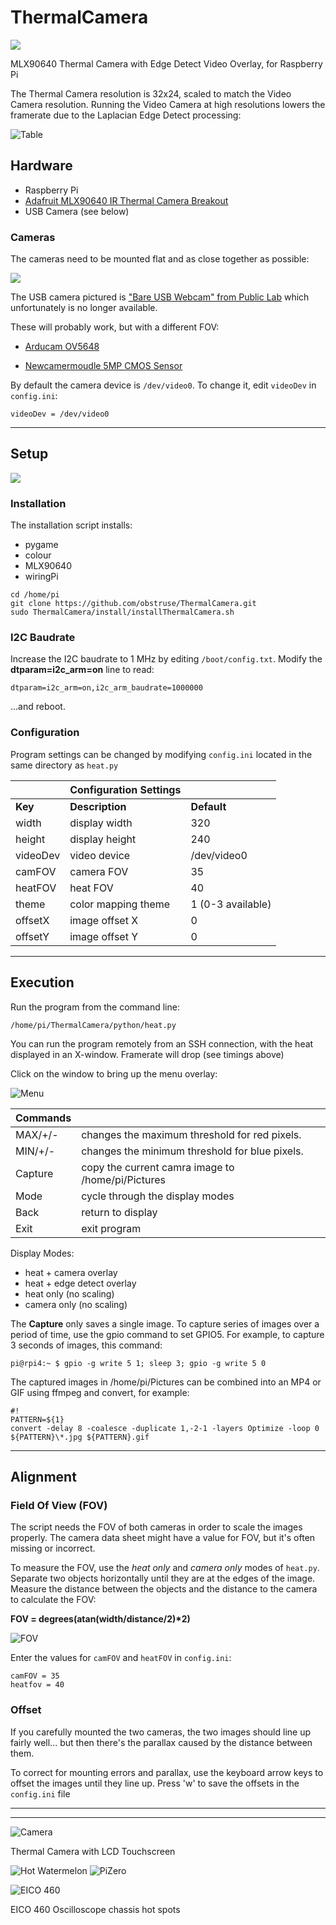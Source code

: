 # ThermalCamera
![](/Images/heat20220617-185005.gif)

MLX90640 Thermal Camera with Edge Detect Video Overlay, for Raspberry Pi

The Thermal Camera resolution is 32x24, scaled to match the Video Camera resolution.  Running the Video Camera at high resolutions lowers the framerate due to the Laplacian Edge Detect processing:

![Table](/Images/table.png)



## Hardware
- Raspberry Pi
- [Adafruit MLX90640 IR Thermal Camera Breakout](https://www.adafruit.com/product/4407)
- USB Camera (see below)



### Cameras

The cameras need to be mounted flat and as close together as possible:

![](Images/IMG_20220620_104815644.jpg)

The USB camera pictured is 
["Bare USB Webcam" from Public Lab](https://publiclab.myshopify.com/collections/bits-bobs/products/webcam-dsk-3-0) which unfortunately is no longer available. 

These will probably work, but with a different FOV:
- [Arducam OV5648](https://www.arducam.com/product/arducam-ov5648-auto-focus-usb-camera-ub0238-6/)

- [Newcamermoudle 5MP CMOS Sensor](https://newcameramodule.com/product/small-size-5mp-cmos-sensor-usb-2-0-camera-module/)

By default the camera device is `/dev/video0`.  To change it, edit `videoDev` in `config.ini`:

```
videoDev = /dev/video0
```
---

## Setup

![](Images/heat20220618-112607.gif)
### Installation

The installation script installs:
- pygame
- colour
- MLX90640
- wiringPi

```
cd /home/pi
git clone https://github.com/obstruse/ThermalCamera.git
sudo ThermalCamera/install/installThermalCamera.sh
```
### I2C Baudrate

Increase the I2C baudrate to 1 MHz by editing `/boot/config.txt`.
Modify the **dtparam=i2c_arm=on** line to read:

```
dtparam=i2c_arm=on,i2c_arm_baudrate=1000000
```
...and reboot.

### Configuration

Program settings can be changed by modifying `config.ini` located in the same directory as `heat.py`

&nbsp;|Configuration Settings|&nbsp;
-|-|-
**Key**|**Description**|**Default**
width | display width | 320
height | display height | 240
videoDev | video device | /dev/video0
camFOV | camera FOV | 35
heatFOV | heat FOV | 40
theme | color mapping theme | 1 (0-3 available)
offsetX | image offset X | 0
offsetY | image offset Y | 0
---



## Execution

Run the program from the command line:
```
/home/pi/ThermalCamera/python/heat.py
```

You can run the program remotely from an SSH connection, with the heat displayed in an X-window.  Framerate will drop (see timings above)

Click on the window to bring up the menu overlay:

![Menu](Images/heat20220622-132440.jpg)

Commands|&nbsp;
-|-
MAX/+/- | changes the maximum threshold for red pixels. 
MIN/+/- | changes the minimum threshold for blue pixels.
Capture | copy the current camra image to /home/pi/Pictures
Mode    | cycle through the display modes
Back    | return to display
Exit    | exit program


Display Modes:
- heat + camera overlay
- heat + edge detect overlay
- heat only (no scaling)
- camera only (no scaling)

The __Capture__ only saves a single image.  To capture series of images over a period of time, use the gpio command to set GPIO5.  For example, to capture 3 seconds of images, this command:

```
pi@rpi4:~ $ gpio -g write 5 1; sleep 3; gpio -g write 5 0
```
The captured images in /home/pi/Pictures can be combined into an MP4 or GIF using ffmpeg and convert, for example:
```
#!
PATTERN=${1}
convert -delay 8 -coalesce -duplicate 1,-2-1 -layers Optimize -loop 0 ${PATTERN}\*.jpg ${PATTERN}.gif
```
---

## Alignment


### Field Of View (FOV)

The script needs the FOV of both cameras in order to scale the images properly.  The camera data sheet might have a value for FOV, but it's often missing or incorrect.  

To measure the FOV, use the *heat only* and *camera only* modes of `heat.py`.  Separate two objects horizontally until they are at the edges of the image.  Measure the distance between the objects and the distance to the camera to calculate the FOV:

__FOV = degrees(atan(width/distance/2)*2)__

![FOV](Images/align.png)

Enter the values for `camFOV` and `heatFOV` in `config.ini`:

```
camFOV = 35
heatfov = 40
```

### Offset

If you carefully mounted the two cameras, the two images should line up fairly well... but then there's the parallax caused by the distance between them.  

To correct for mounting errors and parallax, use the keyboard arrow keys to offset the images until they line up.  Press 'w' to save the offsets in the `config.ini` file

---
---

![Camera](Images/IMG_0791-3.JPG)

Thermal Camera with LCD Touchscreen

![Hot Watermelon](Images/heat20220616-094600.gif)
![PiZero](Images/heat20220613-2059.gif)

![EICO 460](Images/heat20220621-1835302.gif)

EICO 460 Oscilloscope chassis hot spots